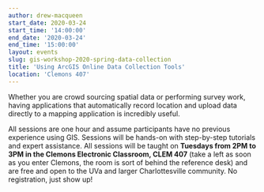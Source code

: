 ```yaml
---
author: drew-macqueen
start_date: 2020-03-24
start_time: '14:00:00'
end_date: '2020-03-24'
end_time: '15:00:00'
layout: events
slug: gis-workshop-2020-spring-data-collection
title: 'Using ArcGIS Online Data Collection Tools'
location: 'Clemons 407'
---
```


Whether you are crowd sourcing spatial data or performing survey work, having applications that automatically record location and upload data directly to a mapping application is incredibly useful.   

All sessions are one hour and assume participants have no previous experience using GIS. Sessions will be hands-on with step-by-step tutorials and expert assistance. All sessions will be taught on **Tuesdays from 2PM to 3PM in the Clemons Electronic Classroom, CLEM 407** (take a left as soon as you enter Clemons, the room is sort of behind the reference desk) and are free and open to the UVa and larger Charlottesville community. No registration, just show up!